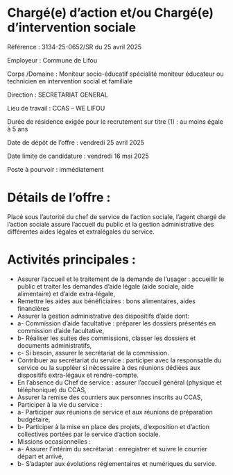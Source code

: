# Chargé(e) d’action et/ou Chargé(e) d’intervention sociale

Référence : 3134-25-0652/SR du 25 avril 2025

Employeur : Commune de Lifou

Corps /Domaine : Moniteur socio-éducatif spécialité moniteur éducateur ou technicien en intervention social et familiale

Direction : SECRETARIAT GENERAL

Lieu de travail : CCAS – WE LIFOU

Durée de résidence exigée pour le recrutement sur titre (1) : au moins égale à 5 ans

Date de dépôt de l’offre : vendredi 25 avril 2025

Date limite de candidature : vendredi 16 mai 2025

Poste à pourvoir : immédiatement

# Détails de l’offre :

Placé sous l’autorité du chef de service de l’action sociale, l’agent chargé de l’action sociale assure l’accueil du public et la gestion administrative des différentes aides légales et extralégales du service.

# Activités principales :

- Assurer l’accueil et le traitement de la demande de l’usager : accueillir le public et traiter les demandes d’aide légale (aide sociale, aide alimentaire) et d’aide extra-légale,
- Remettre les aides aux bénéficiaires : bons alimentaires, aides financières
- Assurer la gestion administrative des dispositifs d’aide dont:
- a- Commission d’aide facultative : préparer les dossiers présentés en commission d’aide facultative,
- b- Réaliser les suites des commissions, classer les dossiers et documents administratifs,
- c- Si besoin, assurer le secrétariat de la commission.
- Contribuer au secrétariat du service : participer avec la responsable du service ou la suppléer si nécessaire à des réunions dédiées aux dispositifs extra-légaux et rendre-compte.
- En l’absence du Chef de service : assurer l’accueil général (physique et téléphonique) du CCAS,
- Assurer la remise des courriers aux personnes inscrits au CCAS,
- Participer à la vie du service :
- a- Participer aux réunions de service et aux réunions de préparation budgétaire,
- b- Participer à la mise en place des projets, d‘exposition et d’action collectives portées par le service d’action sociale.
- Missions occasionnelles :
- a- Assurer l’intérim du secrétariat : enregistrer et suivre le courrier départ et arrivé,
- b- S’adapter aux évolutions réglementaires et numériques du service.